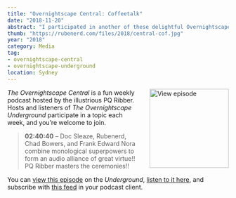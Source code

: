 ```yaml
---
title: "Overnightscape Central: Coffeetalk"
date: "2018-11-20"
abstract: "I participated in another of these delightful Overnightscape Underground productions by PQ Ribber."
thumb: "https://rubenerd.com/files/2018/central-cof.jpg"
year: "2018"
category: Media
tag:
- overnightscape-central
- overnightscape-underground
location: Sydney
---
```

<p class="show-cover"><a href="https://onsug.com/archives/27453/"><img src="https://rubenerd.com/files/2018/central-cof.jpg" alt="View episode" style="float:right; margin:0 0 1em 2em; width:180px; height:180px;" /></a></p>

*The Overnightscape Central* is a fun weekly podcast hosted by the illustrious PQ Ribber. Hosts and listeners of *The Overnightscape Underground* participate in a topic each week, and you’re welcome to join.

> **02:40:40** – Doc Sleaze, Rubenerd, Chad Bowers, and Frank Edward Nora combine monological superpowers to form an audio alliance of great virtue!! PQ Ribber masters the ceremonies!!

You can <a href="https://onsug.com/archives/27453/">view this episode</a> on the *Underground*, <a href="https://media.blubrry.com/onsug/p/onsug.com/shows/Nov18/onsug_Nov18_Central_cof.mp3">listen to it here</a>, and subscribe with <a href="https://onsug.com/archives/category/overnightscapecentral/feed/">this feed</a> in your podcast client.
